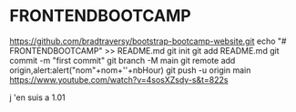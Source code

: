 # FRONTENDBOOTCAMP
https://github.com/bradtraversy/bootstrap-bootcamp-website.git
echo "# FRONTENDBOOTCAMP" >> README.md
git init
git add README.md
git commit -m "first commit"
git branch -M main
git remote add origin,alert:alert("nom"+nom+''+nbHour)
git push -u origin main
https://www.youtube.com/watch?v=4sosXZsdy-s&t=822s

j 'en suis a 1.01 
